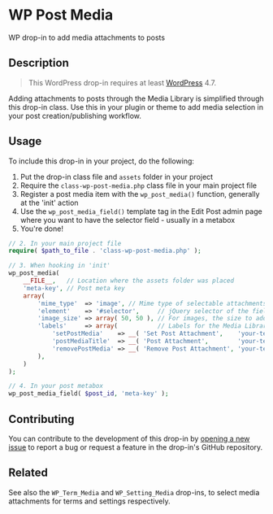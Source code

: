 # WP Post Media #

WP drop-in to add media attachments to posts

## Description ##

> This WordPress drop-in requires at least [WordPress](https://wordpress.org) 4.7.

Adding attachments to posts through the Media Library is simplified through this drop-in class. Use this in your plugin or theme to add media selection in your post creation/publishing workflow. 

## Usage ##

To include this drop-in in your project, do the following:

1. Put the drop-in class file and `assets` folder in your project
2. Require the `class-wp-post-media.php` class file in your main project file
3. Register a post media item with the `wp_post_media()` function, generally at the 'init' action
4. Use the `wp_post_media_field()` template tag in the Edit Post admin page where you want to have the selector field - usually in a metabox
5. You're done!

```php
// 2. In your main project file
require( $path_to_file . 'class-wp-post-media.php' );

// 3. When hooking in 'init'
wp_post_media(
	__FILE__,   // Location where the assets folder was placed
	'meta-key', // Post meta key
	array(
		'mime_type'  => 'image', // Mime type of selectable attachments. Can be 'image', 'video', 'audio', or any mime type in wp_get_mime_types(). Defaults to 'image'.
		'element'    => '#selector',     // jQuery selector of the field's parent container. Must be unique when using multiple media fields.
		'image_size' => array( 50, 50 ), // For images, the size to add when it does not exist yet. Can be image size name or array with dimensions.
		'labels'     => array(           // Labels for the Media Library
			'setPostMedia'    => __( 'Set Post Attachment',    'your-textdomain' ),
			'postMediaTitle'  => __( 'Post Attachment',        'your-textdomain' ),
			'removePostMedia' => __( 'Remove Post Attachment', 'your-textdomain' ),
		),
	)
);

// 4. In your post metabox
wp_post_media_field( $post_id, 'meta-key' );
```

## Contributing ##

You can contribute to the development of this drop-in by [opening a new issue](https://github.com/lmoffereins/wp-post-media/issues/) to report a bug or request a feature in the drop-in's GitHub repository.

## Related ##

See also the `WP_Term_Media` and `WP_Setting_Media` drop-ins, to select media attachments for terms and settings respectively.
